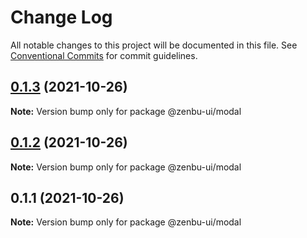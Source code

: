 # Change Log

All notable changes to this project will be documented in this file.
See [Conventional Commits](https://conventionalcommits.org) for commit guidelines.

## [0.1.3](https://github.com/KodepandaID/zenbu-ui/compare/@zenbu-ui/modal@0.1.2...@zenbu-ui/modal@0.1.3) (2021-10-26)

**Note:** Version bump only for package @zenbu-ui/modal





## [0.1.2](https://github.com/KodepandaID/zenbu-ui/compare/@zenbu-ui/modal@0.1.1...@zenbu-ui/modal@0.1.2) (2021-10-26)

**Note:** Version bump only for package @zenbu-ui/modal





## 0.1.1 (2021-10-26)

**Note:** Version bump only for package @zenbu-ui/modal
